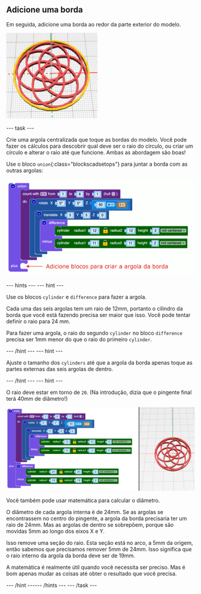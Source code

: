 ## Adicione uma borda

Em seguida, adicione uma borda ao redor da parte exterior do modelo.

![captura de tela](images/pendant-border-show.png)

--- task ---

Crie uma argola centralizada que toque as bordas do modelo. Você pode fazer os cálculos para descobrir qual deve ser o raio do círculo, ou criar um círculo e alterar o raio até que funcione. Ambas as abordagem são boas!

Use o bloco `union`{:class="blockscadsetops"} para juntar a borda com as outras argolas:

![captura de tela](images/pendant-union.png)

--- hints ---
 --- hint ---

Use os blocos `cylinder` e `difference` para fazer a argola.

Cada uma das seis argolas tem um raio de 12mm, portanto o cilindro da borda que você está fazendo precisa ser maior que isso. Você pode tentar definir o raio para 24 mm.

Para fazer uma argola, o raio do segundo `cylinder` no bloco `difference` precisa ser 1mm menor do que o raio do primeiro `cylinder`.

--- /hint --- --- hint ---

Ajuste o tamanho dos `cylinders` até que a argola da borda apenas toque as partes externas das seis argolas de dentro.

--- /hint --- --- hint ---

O raio deve estar em torno de `20`. (Na introdução, dizia que o pingente final terá 40mm de diâmetro!)

![captura de tela](images/pendant-border.png)

Você também pode usar matemática para calcular o diâmetro.

O diâmetro de cada argola interna é de 24mm. Se as argolas se encontrassem no centro do pingente, a argola da borda precisaria ter um raio de 24mm. Mas as argolas de dentro se sobrepõem, porque são movidas 5mm ao longo dos eixos X e Y.

Isso remove uma seção do raio. Esta seção está no arco, a 5mm da origem, então sabemos que precisamos remover 5mm de 24mm. Isso significa que o raio interno da argola da borda deve ser de 19mm.

A matemática é realmente útil quando você necessita ser preciso. Mas é bom apenas mudar as coisas até obter o resultado que você precisa.

--- /hint ------ /hints --- --- /task ---
